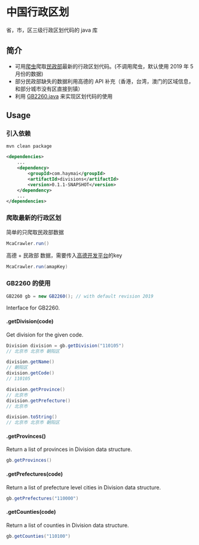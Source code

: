 # 中国行政区划
省，市，区三级行政区划代码的 java 库

## 简介
* 可用[爬虫](https://github.com/CrawlScript/WebCollector)爬取[民政部](http://www.mca.gov.cn/article/sj/xzqh/)最新的行政区划代码。(不调用爬虫，默认使用 2019 年 5月份的数据)
* 部分民政部缺失的数据利用高德的 API 补充（香港，台湾，澳门的区域信息，和部分城市没有区直接到镇）
* 利用 [GB2260.java](https://github.com/cn/GB2260.java) 来实现区划代码的使用

## Usage

### 引入依赖
```shell
mvn clean package
```

```xml
<dependencies>
    ...
    <dependency>
        <groupId>com.haymai</groupId>
        <artifactId>divisions</artifactId>
        <version>0.1.1-SNAPSHOT</version>
    </dependency>
    ...
</dependencies>
```

### 爬取最新的行政区划

简单的只爬取民政部数据
```java
McaCrawler.run()
```

高德 + 民政部 数据，需要传入[高德开发平台](https://lbs.amap.com/api/webservice/guide/api/district/?sug_index=3#scene)的key
```java
McaCrawler.run(amapKey)
```

### GB2260 的使用

```java
GB2260 gb = new GB2260(); // with default revision 2019
```

Interface for GB2260.

#### .getDivision(code)

Get division for the given code.

```java
Division division = gb.getDivision("110105")
// 北京市 北京市 朝阳区

division.getName()
// 朝阳区
division.getCode()
// 110105

division.getProvince()
// 北京市
division.getPrefecture()
// 北京市

division.toString()
// 北京市 北京市 朝阳区
```

#### .getProvinces()

Return a list of provinces in Division data structure.

```java
gb.getProvinces()
```

#### .getPrefectures(code)

Return a list of prefecture level cities in Division data structure.

```java
gb.getPrefectures("110000")
```

#### .getCounties(code)

Return a list of counties in Division data structure.

```java
gb.getCounties("110100")
```